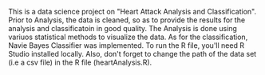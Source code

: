 This is a data science project on "Heart Attack Analysis and Classification".
Prior to Analysis, the data is cleaned, so as to provide the results for the analysis and classificatoin in good quality. 
The Analysis is done using variuos statistical methods to visualize the data. 
As for the classification, Navie Bayes Classifier was implemented.
To run the R file, you'll need R Studio installed locally.
Also, don't forget to change the path of the data set (i.e a csv file) in the R file (heartAnalysis.R).

